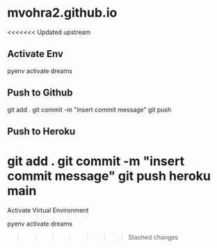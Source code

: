 # mvohra2.github.io

<<<<<<< Updated upstream
## Activate Env

pyenv activate dreams

## Push to Github

git add . 
git commit -m "insert commit message"
git push

## Push to Heroku

git add . 
git commit -m "insert commit message"
git push heroku main
=======

Activate Virtual Environment

pyenv activate dreams
>>>>>>> Stashed changes
